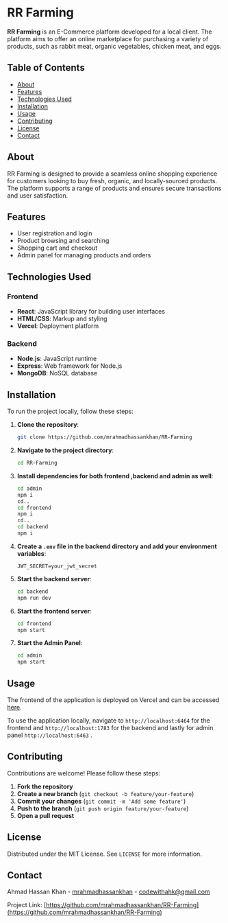 # RR Farming

**RR Farming** is an E-Commerce platform developed for a local client. The platform aims to offer an online marketplace for purchasing a variety of products, such as rabbit meat, organic vegetables, chicken meat, and eggs.

## Table of Contents

- [About](#about)
- [Features](#features)
- [Technologies Used](#technologies-used)
- [Installation](#installation)
- [Usage](#usage)
- [Contributing](#contributing)
- [License](#license)
- [Contact](#contact)

## About

RR Farming is designed to provide a seamless online shopping experience for customers looking to buy fresh, organic, and locally-sourced products. The platform supports a range of products and ensures secure transactions and user satisfaction.

## Features

- User registration and login
- Product browsing and searching
- Shopping cart and checkout
- Admin panel for managing products and orders

## Technologies Used

### Frontend

- **React**: JavaScript library for building user interfaces
- **HTML/CSS**: Markup and styling
- **Vercel**: Deployment platform

### Backend

- **Node.js**: JavaScript runtime
- **Express**: Web framework for Node.js
- **MongoDB**: NoSQL database
## Installation

To run the project locally, follow these steps:

1. **Clone the repository**:
    ```sh
    git clone https://github.com/mrahmadhassankhan/RR-Farming
    ```

2. **Navigate to the project directory**:
    ```sh
    cd RR-Farming
    ```

3. **Install dependencies for both frontend ,backend and admin as well**:
    ```sh
    cd admin
    npm i
    cd..
    cd frontend
    npm i
    cd..
    cd backend
    npm i
    ```

4. **Create a `.env` file in the backend directory and add your environment variables**:
    ```env
    JWT_SECRET=your_jwt_secret
    ```

5. **Start the backend server**:
    ```sh
    cd backend
    npm run dev
    ```

6. **Start the frontend server**:
    ```sh
    cd frontend
    npm start
    ```
6. **Start the Admin Panel**:
    ```sh
    cd admin
    npm start
    ```
## Usage

The frontend of the application is deployed on Vercel and can be accessed [here](https://rr-farming.vercel.app/).

To use the application locally, navigate to `http://localhost:6464` for the frontend and `http://localhost:1783` for the backend and lastly for admin panel `http://localhost:6463` .

## Contributing

Contributions are welcome! Please follow these steps:

1. **Fork the repository**
2. **Create a new branch** (`git checkout -b feature/your-feature`)
3. **Commit your changes** (`git commit -m 'Add some feature'`)
4. **Push to the branch** (`git push origin feature/your-feature`)
5. **Open a pull request**

## License

Distributed under the MIT License. See `LICENSE` for more information.

## Contact

Ahmad Hassan Khan - [mrahmadhassankhan](https://www.linkedin.com/in/mrahmadhassankhan) - codewithahk@gmail.com

Project Link: [https://github.com/mrahmadhassankhan/RR-Farming](https://github.com/mrahmadhassankhan/RR-Farming)
